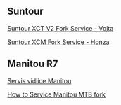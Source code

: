 ## Suntour

[Suntour XCT V2 Fork Service - Vojta](https://www.youtube.com/watch?v=y-ffkU_Xb5E)

[Suntour XCM Fork Service - Honza](https://www.youtube.com/watch?v=eW2819rP9Tw&t=40s)

## Manitou R7

[Servis vidlice Manitou](./Manitou_CZ.md)

[How to Service Manitou MTB fork](./Manitou_EN.md)
